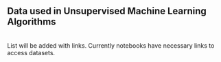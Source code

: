 ## Data used in Unsupervised Machine Learning Algorithms 

<br>List will be added with links. Currently notebooks have necessary links to access datasets.
